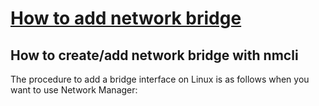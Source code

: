 # **[How to add network bridge](https://www.cyberciti.biz/faq/how-to-add-network-bridge-with-nmcli-networkmanager-on-linux/)**

## How to create/add network bridge with nmcli

The procedure to add a bridge interface on Linux is as follows when you want to use Network Manager:
